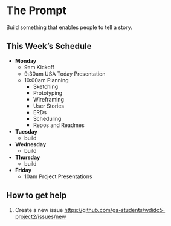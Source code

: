 # The Prompt

Build something that enables people to tell a story.

## This Week’s Schedule

- **Monday**
  - 9am Kickoff
  - 9:30am USA Today Presentation
  - 10:00am Planning
    - Sketching
    - Prototyping
    - Wireframing
    - User Stories
    - ERDs
    - Scheduling
    - Repos and Readmes
- **Tuesday**
  - build
- **Wednesday**
  - build
- **Thursday**
  - build
- **Friday**
  - 10am Project Presentations


## How to get help

1. Create a new issue <https://github.com/ga-students/wdidc5-project2/issues/new>
